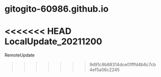 # gitogito-60986.github.io
<<<<<<< HEAD
LocalUpdate_20211200
=======
RemoteUpdate
>>>>>>> 9d91c9b88314dce01fffd4b6c7cb4ef5a06c2245
